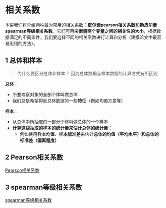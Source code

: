 # 相关系数

本讲我们将介绍两种最为常用的相关系数：**皮尔逊pearson相关系数**和**斯皮尔曼spearman等级相关系数**。它们可用来**衡量两个变量之间的相关性的大小**，根据数据满足的不同条件，我们要选择不同的相关系数进行计算和分析（建模论文中最容易用错的方法）。

## 1 总体和样本

> 为什么要区分总体和样本？
> 因为总体数据与样本数据的计算方式有所区别

**总体**：

- 所要考察对象的全部个体叫做总体.
- 我们总是希望得到总体数据的一些**特征**（例如均值方差等）

**样本**：

- 从总体中所抽取的一部分个体叫做总体的一个样本
- **计算这些抽取的样本的统计量来估计总体的统计量：**
  - 例如使用**样本均值**、**样本标准差**来估计**总体的均值（平均水平）和总体的标准差（偏离程度）**

## 2 Pearson相关系数

[Pearson相关系数](Pearson相关系数/README.md)

## 3 spearman等级相关系数

[spearman等级相关系数](spearman等级相关系数/README.md)